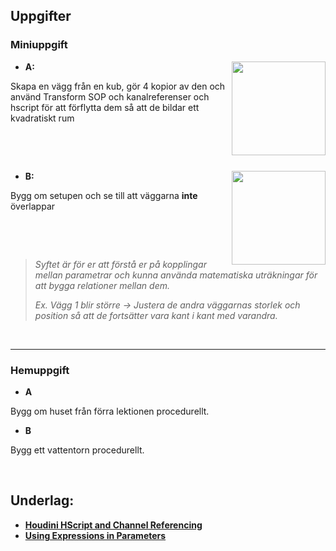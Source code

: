 ## Uppgifter


### Miniuppgift

<img src="https://github.com/user-attachments/assets/3a5004ed-0dc7-45c6-a55d-576d01a94db3" align="right" width="150">

* **A:**

Skapa en vägg från en kub, gör 4 kopior av den och använd Transform SOP och kanalreferenser och hscript för att förflytta dem så att de bildar ett kvadratiskt rum

&nbsp;

&nbsp;

<img src="https://github.com/user-attachments/assets/6ca97bca-e257-49ff-bef6-7dd7d11b0076" align="right" width="150">

* **B:**

Bygg om setupen och se till att väggarna **inte** överlappar

&nbsp;

&nbsp;

>*Syftet är för er att förstå er på kopplingar mellan parametrar och kunna använda matematiska uträkningar för att bygga relationer mellan dem.*
>
>*Ex. Vägg 1 blir större -> Justera de andra väggarnas storlek och position så att de fortsätter vara kant i kant med varandra.*

&nbsp;

___

### Hemuppgift

* **A**

Bygg om huset från förra lektionen procedurellt.

* **B**

Bygg ett vattentorn procedurellt.


&nbsp;

## Underlag:
- [**Houdini HScript and Channel Referencing**](https://youtube.com/playlist?list=PLSET4TyKEfn9TLeA9wunf_-yEbhg-Rctf&si=P9WlndEVBUtCFyKj)
- [**Using Expressions in Parameters**](https://www.houdinikitchen.net/2019/05/05/using-expressions-in-parameters/)
